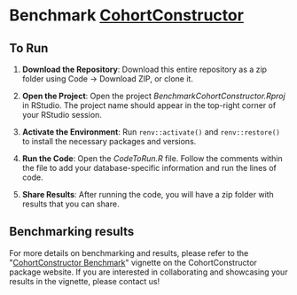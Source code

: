 # Benchmark [CohortConstructor](https://github.com/OHDSI/CohortConstructor/tree/main)

## To Run
1) **Download the Repository**: Download this entire repository as a zip folder using Code -> Download ZIP, or clone it.
   
3) **Open the Project**: Open the project <i>BenchmarkCohortConstructor.Rproj</i> in RStudio. The project name should appear in the top-right corner of your RStudio session.
   
5) **Activate the Environment**: Run `renv::activate()` and `renv::restore()` to install the necessary packages and versions.
   
7) **Run the Code**: Open the <i>CodeToRun.R</i> file. Follow the comments within the file to add your database-specific information and run the lines of code.
   
9) **Share Results**: After running the code, you will have a zip folder with results that you can share.
   
## Benchmarking results
For more details on benchmarking and results, please refer to the "[CohortConstructor Benchmark](https://ohdsi.github.io/CohortConstructor/articles/a11_benchmark.html)" vignette on the CohortConstructor package website.  If you are interested in collaborating and showcasing your results in the vignette, please contact us!
